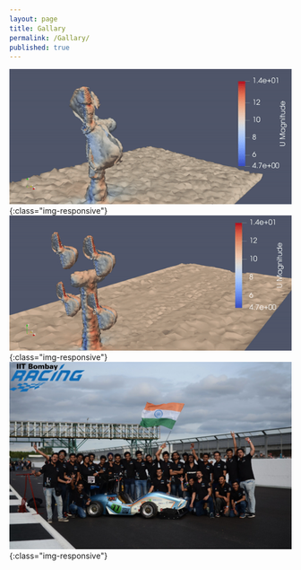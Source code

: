 ```yaml
---
layout: page
title: Gallary
permalink: /Gallary/
published: true
---
```

![single_animation](/assets/single_animation.gif){:class="img-responsive"}
![multi_animation](/assets/multi_animation.gif){:class="img-responsive"}
![team_photo.jpg](/assets/team_photo.jpg){:class="img-responsive"}

